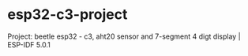 # esp32-c3-project
Project: beetle esp32 - c3, aht20 sensor and 7-segment 4 digt display | ESP-IDF 5.0.1
